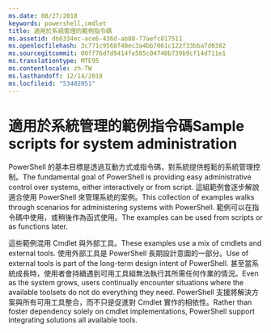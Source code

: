```yaml
---
ms.date: 08/27/2018
keywords: powershell,cmdlet
title: 適用於系統管理的範例指令碼
ms.assetid: db6334ec-ace6-436d-ab88-77aefc817511
ms.openlocfilehash: 3c771c9568f40ec3a4bb7061c122f33bba7d0382
ms.sourcegitcommit: 00ff76d7d9414fe585c04740b739b9cf14d711e1
ms.translationtype: MTE95
ms.contentlocale: zh-TW
ms.lasthandoff: 12/14/2018
ms.locfileid: "53402051"
---
```

# <a name="sample-scripts-for-system-administration"></a><span data-ttu-id="15b1b-103">適用於系統管理的範例指令碼</span><span class="sxs-lookup"><span data-stu-id="15b1b-103">Sample scripts for system administration</span></span>

<span data-ttu-id="15b1b-104">PowerShell 的基本目標是透過互動方式或指令碼，對系統提供輕鬆的系統管理控制。</span><span class="sxs-lookup"><span data-stu-id="15b1b-104">The fundamental goal of PowerShell is providing easy administrative control over systems, either interactively or from script.</span></span> <span data-ttu-id="15b1b-105">這組範例會逐步解說適合使用 PowerShell 來管理系統的案例。</span><span class="sxs-lookup"><span data-stu-id="15b1b-105">This collection of examples walks through scenarios for administering systems with PowerShell.</span></span> <span data-ttu-id="15b1b-106">範例可以在指令碼中使用，或稍後作為函式使用。</span><span class="sxs-lookup"><span data-stu-id="15b1b-106">The examples can be used from scripts or as functions later.</span></span>

<span data-ttu-id="15b1b-107">這些範例混用 Cmdlet 與外部工具。</span><span class="sxs-lookup"><span data-stu-id="15b1b-107">These examples use a mix of cmdlets and external tools.</span></span> <span data-ttu-id="15b1b-108">使用外部工具是 PowerShell 長期設計意圖的一部分。</span><span class="sxs-lookup"><span data-stu-id="15b1b-108">Use of external tools is part of the long-term design intent of PowerShell.</span></span> <span data-ttu-id="15b1b-109">甚至當系統成長時，使用者會持續遇到可用工具組無法執行其所需任何作業的情況。</span><span class="sxs-lookup"><span data-stu-id="15b1b-109">Even as the system grows, users continually encounter situations where the available toolsets do not do everything they need.</span></span> <span data-ttu-id="15b1b-110">PowerShell 支援將解決方案與所有可用工具整合，而不只是促進對 Cmdlet 實作的相依性。</span><span class="sxs-lookup"><span data-stu-id="15b1b-110">Rather than foster dependency solely on cmdlet implementations, PowerShell support integrating solutions all available tools.</span></span>